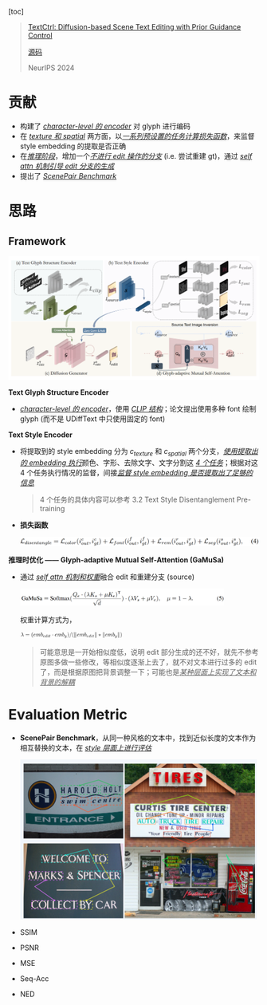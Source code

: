 [toc]

> [TextCtrl: Diffusion-based Scene Text Editing with Prior Guidance Control](https://arxiv.org/abs/2410.10133)
>
> [源码](https://github.com/weichaozeng/TextCtrl)
>
> NeurIPS 2024

# 贡献

- 构建了 *<u>character-level 的 encoder</u>* 对 glyph 进行编码
- 在 <u>*texture 和 spatial*</u> 两方面，以<u>*一系列预设置的任务计算损失函数*</u>，来监督 style embedding 的提取是否正确
- 在<u>*推理阶段*</u>，增加一个<u>*不进行 edit 操作的分支*</u> (i.e. 尝试重建 gt)，通过 <u>*self attn 机制引导 edit 分支的生成*</u>
- 提出了 <u>*ScenePair Benchmark*</u>





# 思路

## Framework

<img src="assets/image-20250309222537364.png" alt="image-20250309222537364" style="zoom:60%;" />

**Text Glyph Structure Encoder**

-  *<u>character-level 的 encoder</u>*，使用 <u>*CLIP 结构*</u>；论文提出使用多种 font 绘制 glyph (而不是 UDiffText 中只使用固定的 font)

**Text Style Encoder**

- 将提取到的 style embedding 分为 $c_{texture}$ 和 $c_{spatial}$ 两个分支，<u>*使用提取出的 embedding 执行*</u>颜色、字形、去除文字、文字分割这 <u>*4  个任务*</u>；根据对这 4 个任务执行情况的监督，间接<u>*监督 style embedding 是否提取出了足够的信息*</u>

  > 4 个任务的具体内容可以参考 3.2 Text Style Disentanglement Pre-training

- **损失函数**

  <img src="assets/image-20250309223841742.png" alt="image-20250309223841742" style="zoom:50%;" />

**推理时优化 —— Glyph-adaptive Mutual Self-Attention (GaMuSa)**

- 通过 <u>*self attn 机制和权重*</u>融合 edit 和重建分支 (source)

  <img src="assets/image-20250309223947923.png" alt="image-20250309223947923" style="zoom:40%;" />

  权重计算方式为，

  <img src="assets/image-20250309224252674.png" alt="image-20250309224252674" style="zoom:20%;" />

  > 可能意思是一开始相似度低，说明 edit 部分生成的还不好，就先不参考原图多做一些修改，等相似度逐渐上去了，就不对文本进行过多的 edit 了，而是根据原图把背景调整一下；可能也是<u>*某种层面上实现了文本和背景的解耦*</u>





# Evaluation Metric

- **ScenePair Benchmark**，从同一种风格的文本中，找到近似长度的文本作为相互替换的文本，在 <u>*style 层面上进行评估*</u>

  <img src="assets/image-20250309225322184.png" alt="image-20250309225322184" style="zoom:50%;" />

- SSIM

- PSNR

- MSE

- Seq-Acc

- NED

